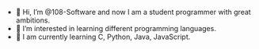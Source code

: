 - 👋 Hi, I’m @108-Software and now I am a student programmer with great ambitions.
- 👀 I’m interested in learning different programming languages.
- 🌱 I am currently learning C, Python, Java, JavaScript.

<!---
108-Software/108-Software is a ✨ special ✨ repository because its `README.md` (this file) appears on your GitHub profile.
You can click the Preview link to take a look at your changes.
--->
